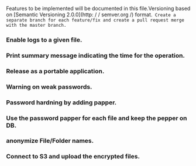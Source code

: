 Features to be implemented will be documented in this file.Versioning based on [Semantic Versioning 2.0.0](http: / / semver.org /) format.``` Create a separate branch for each feature/fix and create a pull request merge with the master branch.``` 
### Enable logs to a given file. 
### Print summary message indicating the time for the operation.
### Release as a portable application.
### Warning on weak passwords.
### Password hardning by adding papper.
### Use the password papper for each file and keep the pepper on DB.
### anonymize File/Folder names.
### Connect to S3 and upload the encrypted files.